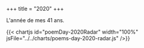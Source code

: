+++
title = "2020"
+++

L'année de mes 41 ans.

{{< chartjs id="poemDay-2020Radar" width="100%" jsFile="../../charts/poems-day-2020-radar.js" />}}